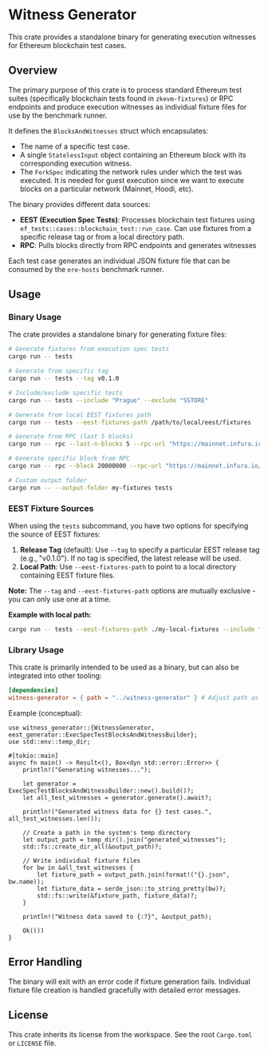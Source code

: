 # Witness Generator

This crate provides a standalone binary for generating execution witnesses for Ethereum blockchain test cases.

## Overview

The primary purpose of this crate is to process standard Ethereum test suites (specifically blockchain tests found in `zkevm-fixtures`) or RPC endpoints and produce execution witnesses as individual fixture files for use by the benchmark runner.

It defines the `BlocksAndWitnesses` struct which encapsulates:

- The name of a specific test case.
- A single `StatelessInput` object containing an Ethereum block with its corresponding execution witness.
- The `ForkSpec` indicating the network rules under which the test was executed. It is needed for guest execution since we want to execute blocks on a particular network (Mainnet, Hoodi, etc).

The binary provides different data sources:
- **EEST (Execution Spec Tests)**: Processes blockchain test fixtures using `ef_tests::cases::blockchain_test::run_case`. Can use fixtures from a specific release tag or from a local directory path.
- **RPC**: Pulls blocks directly from RPC endpoints and generates witnesses

Each test case generates an individual JSON fixture file that can be consumed by the `ere-hosts` benchmark runner.

## Usage

### Binary Usage

The crate provides a standalone binary for generating fixture files:

```bash
# Generate fixtures from execution spec tests
cargo run -- tests

# Generate from specific tag
cargo run -- tests --tag v0.1.0

# Include/exclude specific tests
cargo run -- tests --include "Prague" --exclude "SSTORE"

# Generate from local EEST fixtures path
cargo run -- tests --eest-fixtures-path /path/to/local/eest/fixtures

# Generate from RPC (last 5 blocks)
cargo run -- rpc --last-n-blocks 5 --rpc-url "https://mainnet.infura.io/v3/YOUR_KEY"

# Generate specific block from RPC
cargo run -- rpc --block 20000000 --rpc-url "https://mainnet.infura.io/v3/YOUR_KEY"

# Custom output folder
cargo run -- --output-folder my-fixtures tests
```

### EEST Fixture Sources

When using the `tests` subcommand, you have two options for specifying the source of EEST fixtures:

1. **Release Tag** (default): Use `--tag` to specify a particular EEST release tag (e.g., "v0.1.0"). If no tag is specified, the latest release will be used.
2. **Local Path**: Use `--eest-fixtures-path` to point to a local directory containing EEST fixture files.

**Note:** The `--tag` and `--eest-fixtures-path` options are mutually exclusive - you can only use one at a time.

**Example with local path:**
```bash
cargo run -- tests --eest-fixtures-path ./my-local-fixtures --include "Prague"
```

### Library Usage

This crate is primarily intended to be used as a binary, but can also be integrated into other tooling:

```toml
[dependencies]
witness-generator = { path = "../witness-generator" } # Adjust path as needed
```

Example (conceptual):

```rust,no_run
use witness_generator::{WitnessGenerator, eest_generator::ExecSpecTestBlocksAndWitnessBuilder};
use std::env::temp_dir;

#[tokio::main]
async fn main() -> Result<(), Box<dyn std::error::Error>> {
    println!("Generating witnesses...");
    
    let generator = ExecSpecTestBlocksAndWitnessBuilder::new().build()?;
    let all_test_witnesses = generator.generate().await?;
    
    println!("Generated witness data for {} test cases.", all_test_witnesses.len());

    // Create a path in the system's temp directory
    let output_path = temp_dir().join("generated_witnesses");
    std::fs::create_dir_all(&output_path)?;
    
    // Write individual fixture files
    for bw in &all_test_witnesses {
        let fixture_path = output_path.join(format!("{}.json", bw.name));
        let fixture_data = serde_json::to_string_pretty(bw)?;
        std::fs::write(&fixture_path, fixture_data)?;
    }
    
    println!("Witness data saved to {:?}", &output_path);

    Ok(())
}
```

## Error Handling

The binary will exit with an error code if fixture generation fails. Individual fixture file creation is handled gracefully with detailed error messages.


## License

This crate inherits its license from the workspace. See the root `Cargo.toml` or `LICENSE` file.
